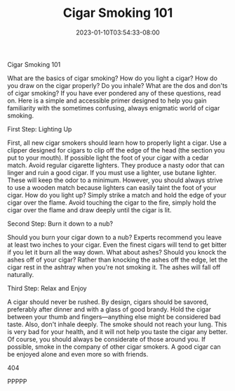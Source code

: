 ﻿---
title: "Cigar Smoking 101"
date: 2023-01-10T03:54:33-08:00
description: "Cigars Tips for Web Success"
featured_image: "/images/Cigars.jpg"
tags: ["Cigars"]
---

Cigar Smoking 101

What are the basics of cigar smoking?  How do you light a cigar?  How do you draw on the cigar properly?  Do you inhale?  What are the dos and don'ts of cigar smoking?  If you have ever pondered any of these questions, read on.  Here is a simple and accessible primer designed to help you gain familiarity with the sometimes confusing, always enigmatic world of cigar smoking.  

First Step:  Lighting Up 

First, all new cigar smokers should learn how to properly light a cigar.  Use a clipper designed for cigars to clip off the edge of the head (the section you put to your mouth). If possible light the foot of your cigar with a cedar match.  Avoid regular cigarette lighters.  They produce a nasty odor that can linger and ruin a good cigar.  If you must use a lighter, use butane lighter.  These will keep the odor to a minimum.  However, you should always strive to use a wooden match because lighters can easily taint the foot of your cigar.  How do you light up?  Simply strike a match and hold the edge of your cigar over the flame.  Avoid touching the cigar to the fire, simply hold the cigar over the flame and draw deeply until the cigar is lit. 

Second Step:  Burn it down to a nub?

Should you burn your cigar down to a nub?  Experts recommend you leave at least two inches to your cigar.  Even the finest cigars will tend to get bitter if you let it burn all the way down.  What about ashes?  Should you knock the ashes off of your cigar?  Rather than knocking the ashes off the edge, let the cigar rest in the ashtray when you're not smoking it.  The ashes will fall off naturally.  

Third Step:  Relax and Enjoy

A cigar should never be rushed.  By design, cigars should be savored, preferably after dinner and with a glass of good brandy.  Hold the cigar between your thumb and fingers—anything else might be considered bad taste.  Also, don't inhale deeply.  The smoke should not reach your lung.  This is very bad for your health, and it will not help you taste the cigar any better.  Of course, you should always be considerate of those around you.  If possible, smoke in the company of other cigar smokers. A good cigar can be enjoyed alone and even more so with friends.  

404

PPPPP

